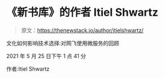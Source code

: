 # 《新书库》的作者 Itiel Shwartz

> 原文：<https://thenewstack.io/author/itielshwartz/>

文化如何影响技术选择:对网飞使用微服务的回顾

2021 年 5 月 25 日下午 1 点 41 分

作者:Itiel Shwartz
